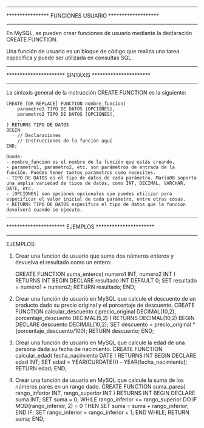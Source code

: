 ******************************************************
**************** FUNCIONES USUARIO *******************
******************************************************

En MySQL, se pueden crear funciones de usuario mediante la declaración CREATE FUNCTION. 

Una función de usuario es un bloque de código que realiza una tarea específica y puede ser utilizada en consultas SQL.

******************************************************
********************** SINTAXIS **********************
******************************************************

La sintaxis general de la instrucción CREATE FUNCTION es la siguiente:

    CREATE [OR REPLACE] FUNCTION nombre_funcion(
        parametro1 TIPO DE DATOS [OPCIONES],
        parametro2 TIPO DE DATOS [OPCIONES],
        ...
    ) RETURNS TIPO DE DATOS
    BEGIN
        // Declaraciones
        // Instrucciones de la función aquí
    END;

    Donde:
    - nombre_funcion es el nombre de la función que estás creando.
    - parametro1, parametro2, etc. son parámetros de entrada de la función. Puedes tener tantos parámetros como necesites.
    - TIPO DE DATOS es el tipo de datos de cada parámetro. MariaDB soporta una amplia variedad de tipos de datos, como INT, DECIMAL, VARCHAR, DATE, etc.
    - [OPCIONES] son opciones opcionales que puedes utilizar para especificar el valor inicial de cada parámetro, entre otras cosas.
    - RETURNS TIPO DE DATOS especifica el tipo de datos que la función devolverá cuando se ejecute.

******************************************************
********************** EJEMPLOS **********************
******************************************************

EJEMPLOS:

1. Crear una funcion de usuario que sume dos números enteros y devuelva el resultado como un entero:

    CREATE FUNCTION suma_enteros(
        numero1 INT,
        numero2 INT
    ) RETURNS INT
    BEGIN
        DECLARE resultado INT DEFAULT 0;
        SET resultado = numero1 + numero2;
        RETURN resultado;
    END;


2. Crear una función de usuario en MySQL que calcule el descuento de un producto dado su precio original y el porcentaje de descuento.
    CREATE FUNCTION calcular_descuento (
        precio_original DECIMAL(10,2), 
        porcentaje_descuento DECIMAL(5,2)
    ) RETURNS DECIMAL(10,2)
    BEGIN
        DECLARE descuento DECIMAL(10,2);
        SET descuento = precio_original * (porcentaje_descuento/100);
        RETURN descuento;
    END;


3. Crear una función de usuario en MySQL que calcule la edad de una persona dada su fecha de nacimiento.
    CREATE FUNCTION calcular_edad(
        fecha_nacimiento DATE
    ) RETURNS INT
    BEGIN
        DECLARE edad INT;
        SET edad = YEAR(CURDATE()) - YEAR(fecha_nacimiento);
        RETURN edad;
    END;


4. Crear una función de usuario en MySQL que calcule la suma de los números pares en un rango dado.
    CREATE FUNCTION suma_pares(
        rango_inferior INT, 
        rango_superior INT
    ) RETURNS INT
    BEGIN
        DECLARE suma INT;
        SET suma = 0;
        WHILE rango_inferior <= rango_superior DO
        IF MOD(rango_inferior, 2) = 0 THEN
            SET suma = suma + rango_inferior;
        END IF;
        SET rango_inferior = rango_inferior + 1;
        END WHILE;
        RETURN suma;
    END;
